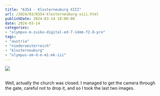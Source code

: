 ```yaml
---
title: "6354 - Klosterneuburg XIII"
url: /2024/03/6354-klosterneuburg-xiii.html
publishDate: 2024-03-14 18:00:00
date: 2024-03-14
categories:
- "olympus-m-zuiko-digital-ed-7-14mm-f2-8-pro"
tags:
- "austria"
- "niederoesterreich"
- "klosterneuburg"
- "olympus-om-d-e-m1-mk-iii"
---
```

<div class="container">
<div class="center"><a target="_blank" href="https://d25zfm9zpd7gm5.cloudfront.net/1200x1200/2020/20200806_132418-ORF_DxO_DeepPRIMEXD_lr.jpg"><img class="webfeedsFeaturedVisual" src="https://d25zfm9zpd7gm5.cloudfront.net/0600x0600/2020/20200806_132418-ORF_DxO_DeepPRIMEXD_lr.jpg" /></a></div>
</div>
<br />

Well, actually the church was closed. I managed to get the
camera through the gate, careful not to drop it, and so I
took the last two images. 
